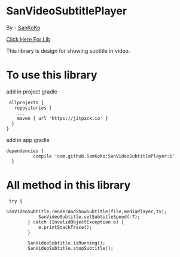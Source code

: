 # SanVideoSubtitlePlayer

By - [SanKoKo](https://github.com/SanKoKo)

[Click Here For Lib](https://github.com/SanKoKo/SanVideoSubtitlePlayer)

This library is design for showing subtitle in video.

# To use this library 

add in project gradle

     allprojects {
       repositories {
        ...
        maven { url 'https://jitpack.io' }
      }
    }
    
    
add in app gradle

    dependencies {
              compile 'com.github.SanKoKo:SanVideoSubtitlePlayer:1'
      }
      
      
      
 # All method in this library
 
     try {
                SanVideoSubtitle.renderAndShowSubtitle(file,mediaPlayer,tv);
                SanVideoSubtitle.setSubtitleSpeed(-7);
            } catch (InvalidObjectException e) {
                e.printStackTrace();
            }

            SanVideoSubtitle.isRunning();
            SanVideoSubtitle.stopSubtitle();
